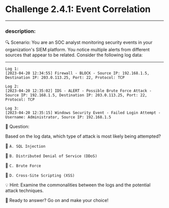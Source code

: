# **Challenge 2.4.1: Event Correlation**

---

### **description:**

🔍 Scenario: You are an SOC analyst monitoring security events in your organization's SIEM platform. You notice multiple alerts from different sources that appear to be related. Consider the following log data:

---
```plaintext
Log 1:
[2023-04-20 12:34:55] Firewall - BLOCK - Source IP: 192.168.1.5, Destination IP: 203.0.113.25, Port: 22, Protocol: TCP

Log 2:
[2023-04-20 12:35:02] IDS - ALERT - Possible Brute Force Attack - Source IP: 192.168.1.5, Destination IP: 203.0.113.25, Port: 22, Protocol: TCP

Log 3:
[2023-04-20 12:35:15] Windows Security Event - Failed Login Attempt - Username: Administrator, Source IP: 192.168.1.5
```
🤔 Question:

Based on the log data, which type of attack is most likely being attempted?

🔘 ```A. SQL Injection```

🔘 ```B. Distributed Denial of Service (DDoS)```

🔘 ```C. Brute Force```

🔘 ```D. Cross-Site Scripting (XSS)```

💡 Hint: Examine the commonalities between the logs and the potential attack techniques.

🚀 Ready to answer? Go on and make your choice!